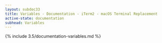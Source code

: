 ```yaml
---
layout: subdoc33
title: Variables - Documentation - iTerm2 - macOS Terminal Replacement
active-state: documentation
subhead: Variables
---
```

{% include 3.5/documentation-variables.md %}

